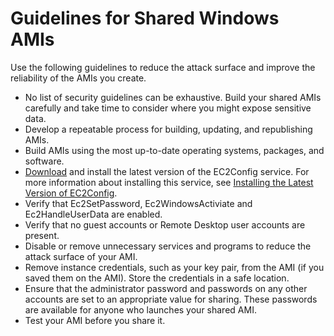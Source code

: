# Guidelines for Shared Windows AMIs<a name="windows-amis-guidelines"></a>

Use the following guidelines to reduce the attack surface and improve the reliability of the AMIs you create\. 
+ No list of security guidelines can be exhaustive\. Build your shared AMIs carefully and take time to consider where you might expose sensitive data\.
+ Develop a repeatable process for building, updating, and republishing AMIs\.
+ Build AMIs using the most up\-to\-date operating systems, packages, and software\.
+ [Download](https://s3.amazonaws.com/ec2-downloads-windows/EC2Config/EC2Install.zip) and install the latest version of the EC2Config service\. For more information about installing this service, see [Installing the Latest Version of EC2Config](UsingConfig_Install.md)\. 
+ Verify that Ec2SetPassword, Ec2WindowsActiviate and Ec2HandleUserData are enabled\.
+ Verify that no guest accounts or Remote Desktop user accounts are present\.
+ Disable or remove unnecessary services and programs to reduce the attack surface of your AMI\.
+ Remove instance credentials, such as your key pair, from the AMI \(if you saved them on the AMI\)\. Store the credentials in a safe location\.
+ Ensure that the administrator password and passwords on any other accounts are set to an appropriate value for sharing\. These passwords are available for anyone who launches your shared AMI\.
+ Test your AMI before you share it\.